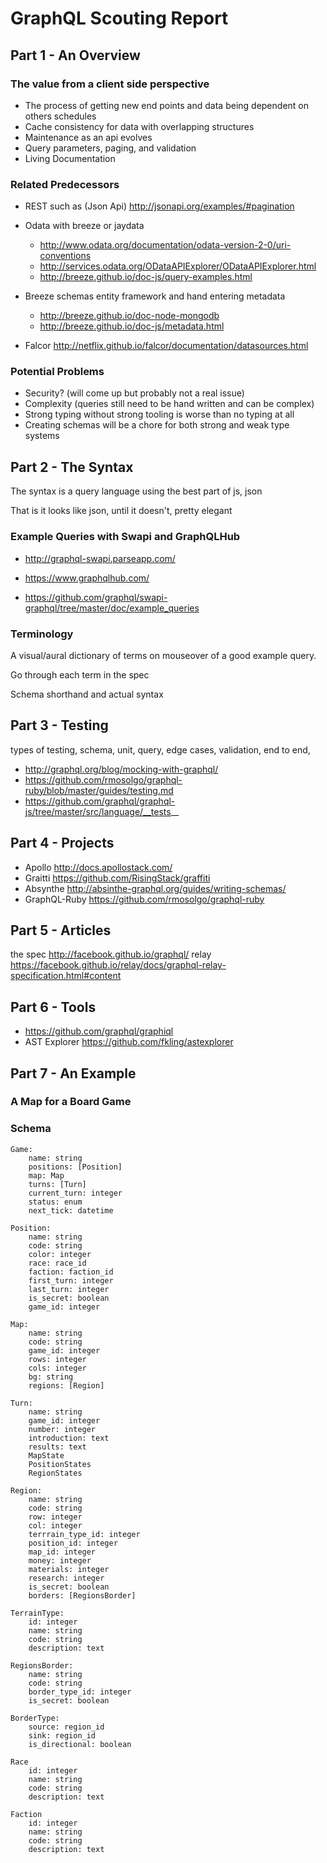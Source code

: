 # GraphQL Scouting Report


## Part 1 - An Overview

### The value from a client side perspective

* The process of getting new end points and data being dependent on others schedules
* Cache consistency for data with overlapping structures 
* Maintenance as an api evolves
* Query parameters, paging, and validation
* Living Documentation

### Related Predecessors
* REST such as (Json Api)
    http://jsonapi.org/examples/#pagination
    
* Odata with breeze or jaydata  
    * http://www.odata.org/documentation/odata-version-2-0/uri-conventions    
    * http://services.odata.org/ODataAPIExplorer/ODataAPIExplorer.html
    * http://breeze.github.io/doc-js/query-examples.html     
    
* Breeze schemas entity framework and hand entering metadata
    * http://breeze.github.io/doc-node-mongodb 
    * http://breeze.github.io/doc-js/metadata.html

* Falcor
	http://netflix.github.io/falcor/documentation/datasources.html


### Potential Problems
* Security? (will come up but probably not a real issue)
* Complexity (queries still need to be hand written and can be complex)
* Strong typing without strong tooling is worse than no typing at all 
* Creating schemas will be a chore for both strong and weak type systems

  
  
## Part 2 -  The Syntax
  
The syntax is a query language using the best part of js, json

That is it looks like json, until it doesn't, pretty elegant
    
### Example Queries with Swapi	and GraphQLHub
   * http://graphql-swapi.parseapp.com/
   * https://www.graphqlhub.com/

   * https://github.com/graphql/swapi-graphql/tree/master/doc/example_queries
  
### Terminology
  
A visual/aural dictionary of terms on mouseover of a good example query. 

Go through each term in the spec

Schema shorthand and actual syntax


## Part 3 - Testing
types of testing, schema, unit, query, edge cases, validation, end to end, 
* http://graphql.org/blog/mocking-with-graphql/
* https://github.com/rmosolgo/graphql-ruby/blob/master/guides/testing.md
* https://github.com/graphql/graphql-js/tree/master/src/language/__tests__


## Part 4 - Projects
* Apollo http://docs.apollostack.com/
* Graitti https://github.com/RisingStack/graffiti
* Absynthe http://absinthe-graphql.org/guides/writing-schemas/
* GraphQL-Ruby https://github.com/rmosolgo/graphql-ruby

## Part 5 - Articles
   the spec http://facebook.github.io/graphql/
   relay https://facebook.github.io/relay/docs/graphql-relay-specification.html#content

## Part 6 - Tools
* https://github.com/graphql/graphiql
* AST Explorer https://github.com/fkling/astexplorer

## Part 7 - An Example

### A Map for a Board Game
  
### Schema 

    Game:
        name: string
        positions: [Position]
        map: Map
        turns: [Turn]
        current_turn: integer
        status: enum
        next_tick: datetime

    Position:
        name: string
        code: string
        color: integer
        race: race_id
        faction: faction_id
        first_turn: integer
        last_turn: integer
        is_secret: boolean
        game_id: integer

    Map: 
        name: string
        code: string
        game_id: integer
        rows: integer
        cols: integer
        bg: string
        regions: [Region]

    Turn:
        name: string
        game_id: integer
        number: integer
        introduction: text
        results: text
        MapState
        PositionStates
        RegionStates

    Region:
        name: string
        code: string
        row: integer
        col: integer	
        terrrain_type_id: integer
        position_id: integer
        map_id: integer
        money: integer
        materials: integer
        research: integer
        is_secret: boolean
        borders: [RegionsBorder]	

    TerrainType:
        id: integer
        name: string
        code: string
        description: text	

    RegionsBorder:
        name: string
        code: string
        border_type_id: integer
        is_secret: boolean

    BorderType:
        source: region_id
        sink: region_id
        is_directional: boolean

    Race
        id: integer
        name: string
        code: string
        description: text

    Faction
        id: integer
        name: string
        code: string
        description: text
